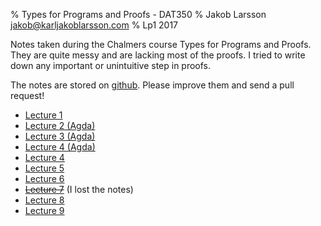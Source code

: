 % Types for Programs and Proofs - DAT350
% Jakob Larsson <jakob@karljakoblarsson.com>
% Lp1 2017

Notes taken during the Chalmers course Types for Programs and Proofs.
They are quite messy and are lacking most of the proofs. I tried to
write down any important or unintuitive step in proofs.

The notes are stored on 
[github](https://github.com/karljakoblarsson/types-notes
"karljakoblarsson/types-notes").
Please improve them and send a pull request!


- [Lecture 1](types.html "Lecture 1") 
- [Lecture 2 (Agda)](lecture2.agda "Lecture 2")
- [Lecture 3 (Agda)](lecture3.agda "Lecture 3")
- [Lecture 4 (Agda)](lecture4.agda "Lecture 4")
- [Lecture 4](lecture4.html "Lecture 4")
- [Lecture 5](lecture5.lagda.html "Lecture 5")
- [Lecture 6](lecture6.lagda.html "Lecture 6")
- ~~[Lecture 7](lecture7.lagda.html "Lecture 7")~~ (I lost the notes)
- [Lecture 8](lecture8.lagda.html "Lecture 8")
- [Lecture 9](lecture9.lagda.html "Lecture 9")
